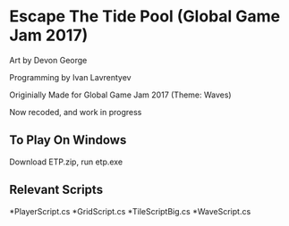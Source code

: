 # Escape The Tide Pool (Global Game Jam 2017)

Art by Devon George

Programming by Ivan Lavrentyev

Originially Made for Global Game Jam 2017 (Theme: Waves)

Now recoded, and work in progress

## To Play On Windows

Download ETP.zip, run etp.exe

## Relevant Scripts

*PlayerScript.cs
*GridScript.cs
*TileScriptBig.cs
*WaveScript.cs






